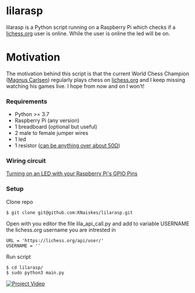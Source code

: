 # lilarasp

lilarasp is a Python script running on a Raspberry Pi which checks if a
[lichess.org](https://lichess.org/) user is online. While the user is online
the led will be on.

# Motivation

The motivation behind this script is that the current World Chess Champion
([Magnus Carlsen](https://en.wikipedia.org/wiki/Magnus_Carlsen)) regularly
plays chess on [lichess.org](https://lichess.org/) and I keep missing watching
his games live. I hope from now and on I won't!

### Requirements

- Python >= 3.7
- Raspberry Pi (any version)
- 1 breadboard (optional but useful)
- 2 male to female jumper wires
- 1 led
- 1 resistor ([can be anything over about 50Ω](https://projects.raspberrypi.org/en/projects/physical-computing/2))

### Wiring circuit

[Turning on an LED with your Raspberry Pi's GPIO Pins](https://thepihut.com/blogs/raspberry-pi-tutorials/27968772-turning-on-an-led-with-your-raspberry-pis-gpio-pins)


### Setup

Clone repo
```
$ git clone git@github.com:KNaiskes/lilarasp.git
```

Open with you editor the file lila_api_call.py and add to variable USERNAME the
lichess.org username you are intrested in
```
URL = 'https://lichess.org/api/user/'
USERNAME = ''
```

Run script
```
$ cd lilarasp/
$ sudo python3 main.py
```
[![Project Videp](https://user-images.githubusercontent.com/6069054/85946632-5aca0c80-b94e-11ea-8b0b-5c872698a49e.png)](https://www.youtube.com/watch?v=OKR5sdUfYUw)
